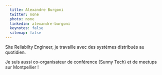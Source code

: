 ```yaml
---
  title: Alexandre Burgoni
  twitter: none
  photo: none
  linkedin: alexandre-burgoni
  keynotes: false
  sitemap: false
---
```

Site Reliabilty Engineer, je travaille avec des systèmes distribués au quotidien.

Je suis aussi co-organisateur de conférence (Sunny Tech) et de meetups sur Montpellier !
